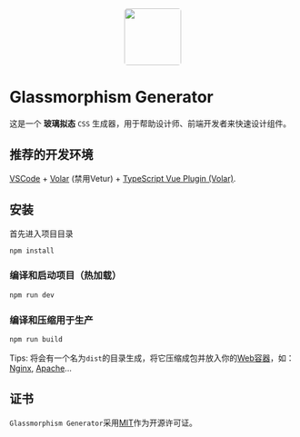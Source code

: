 

<div align="center">
  <a href="https://glassmorphism.art/"><img src="https://glassmorphism.art/logo.png" style="width: 100px; border-radius: 5px" /></a></div>



# Glassmorphism Generator

这是一个 **玻璃拟态** `CSS` 生成器，用于帮助设计师、前端开发者来快速设计组件。



## 推荐的开发环境

[VSCode](https://code.visualstudio.com/) + [Volar](https://marketplace.visualstudio.com/items?itemName=Vue.volar) (禁用Vetur) + [TypeScript Vue Plugin (Volar)](https://marketplace.visualstudio.com/items?itemName=Vue.vscode-typescript-vue-plugin).



## 安装

首先进入项目目录

```sh
npm install
```

### 编译和启动项目（热加载）

```sh
npm run dev
```

### 编译和压缩用于生产

```sh
npm run build
```

Tips: 将会有一个名为`dist`的目录生成，将它压缩成包并放入你的[Web容器](https://zh.wikipedia.org/wiki/Web%E5%AE%B9%E5%99%A8)，如： [Nginx](http://nginx.org/), [Apache](https://www.apache.org/)...



## 证书

`Glassmorphism Generator`采用[MIT](https://github.com/ZenkieBear/glassmorphism/blob/main/LICENSE)作为开源许可证。

